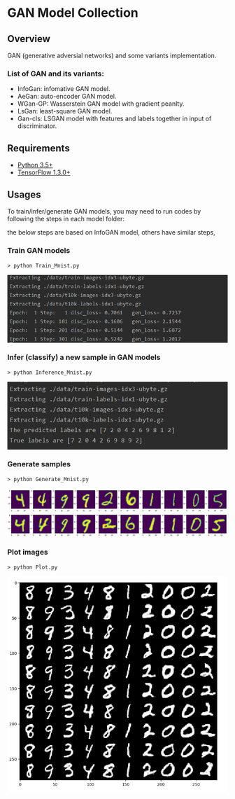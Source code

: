 # GAN Model Collection

## Overview

GAN (generative adversial networks) and some variants implementation.

### List of GAN and its variants:
* InfoGan: infomative GAN model.
* AeGan: auto-encoder GAN model.
* WGan-GP: Wasserstein GAN model with gradient peanlty. 
* LsGan: least-square GAN model.
* Gan-cls: LSGAN model with features and labels together in input of discriminator.

## Requirements

- [Python 3.5+](https://anaconda.org/anaconda/python)
- [TensorFlow 1.3.0+](https://www.tensorflow.org/install/)
 
## Usages

To train/infer/generate GAN models, you may need to run codes by following the steps in each model folder:

the below steps are based on InfoGAN model, others have similar steps,
### Train GAN models

```
> python Train_Mnist.py 

```

<img align='center' img src="./GAN/InfoGan/images/InfoGan_Train.PNG">

### Infer (classify) a new sample in GAN models

```
> python Inference_Mnist.py
```

<img align='center' img src="./GAN/InfoGan/images/InfoGan_Inference.PNG">

### Generate samples

```
> python Generate_Mnist.py
```

<img align='center' img src="./GAN/InfoGan/images/InfoGan_Generate.PNG">

### Plot images

```
> python Plot.py
```

<img align='center' img src="./GAN/InfoGan/images/InfoGan_Plot.PNG">

